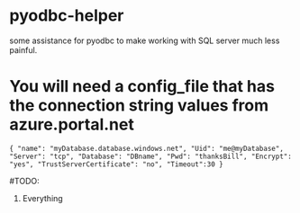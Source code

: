 # pyodbc-helper
some assistance for pyodbc to make working with SQL server much less painful.

# You will need a config_file that has the connection string values from azure.portal.net

`{
  "name": "myDatabase.database.windows.net",
  "Uid": "me@myDatabase",
  "Server": "tcp",
  "Database": "DBname",
  "Pwd": "thanksBill",
  "Encrypt": "yes",
  "TrustServerCertificate": "no",
  "Timeout":30
}`

#TODO:
1) Everything